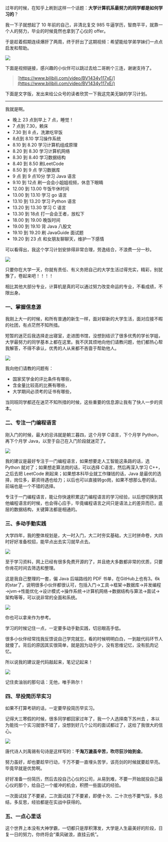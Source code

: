 过年的时候，在知乎上刷到这样一个话题：**大学计算机系最努力的同学都是如何学习的**？

我一下子就想起了 10 年前的自己，非清北复交 985 牛逼学历，智商平平，就靠一个人的努力，毕业的时候竟然也拿到了心仪的 offer。

于是趁着假期连续爆肝了两周，终于肝出了这期视频：希望能给学弟学妹们一点点启发和帮助。

![](https://cdn.tobebetterjavaer.com/tobebetterjavaer/images/xianliaolaoke/daxue-nuli-jisuanji-1.jpg)

下面是视频链接，感兴趣的小伙伴可以跳过去给二哥刷个三连，谢谢支持了。

>[https://www.bilibili.com/video/BV1434y117xE/](https://www.bilibili.com/video/BV1434y117xE/)

下面是文字版，发出来给公众号的读者欣赏一下我这完美无缺的学习计划。

------

我就是啊。

- 晚上 23 点到早上 7 点，睡觉！
- 7 点到 7.30，赖床
- 7.30 到 8 点，洗漱吃早饭
- 8点到 8.10 学习操作系统
- 8.10 到 8.20 学习计算机组成原理
- 8.20 到 8.30 学习计算机网络
- 8.30 到 8.40 学习数据结构
- 8.40 到 8.50 刷LeetCode
- 8.50 到 9 点 学习数据库
- 9 点 到 9 点10分 学习 Java 语言
- 9.10 到 12点 刷一会会小姐姐视频，休息下眼睛
- 12.00 到 13.00 午饭午休时间
- 13.00 到 13.10 学习 go 语言
- 13.10 到 13.20 学习 Python 语言
- 13.20 到 13.30 学习 C 语言
- 13.30 到 18点 打一会会王者，放松下
- 18.00 到 19.00 晚饭时间
- 19.00 到 19.10 背 Java 八股文
- 19.10 到 19.20 刷 JavaGuide 面试题
- 19.20 到 23 点 和女朋友聊聊天，维护一下感情

可以看得出，我这个学习计划安排得非常合理，劳逸结合，不浪费一分一秒。


![](https://cdn.tobebetterjavaer.com/tobebetterjavaer/images/xianliaolaoke/daxue-nuli-jisuanji-2.gif)


只要你在大学一天，你就有责任、有义务把自己的大学生活过得充实，精彩，别犹豫了，卷起来吧！！！！

相比其他大部分专业，计算机是真的可以通过努力改变命运的专业，不看成绩，不限出身。

### 一、掌握信息源

我刚上大一的时候，和所有普通的新生一样，面对崭新的大学生活，面对应接不暇的社团，有点茫然不知所措。

短暂的迷茫后我选择走出寝室，走进图书馆，没想到结识了很多优秀的学长学姐，大学最努力的同学基本上都在这里。我不厌其烦地向他们请教问题，他们都热心帮我解答，不得不承认，优秀的人从来都不吝啬于帮助他人。

![](https://cdn.tobebetterjavaer.com/tobebetterjavaer/images/xianliaolaoke/daxue-nuli-jisuanji-3.jpg)


我向他们请教的问题有：

- 国家奖学金的评比条件有哪些，
- 含金量比较高的比赛有哪些，
- 大学期间必须考的证书有哪些，

当同班同学都还在迷茫不知所措的时候，这些重要的信息源让我有了快人一步的资本。

### 二、专注一门编程语言

刚入门的时候，最大的忌讳就是朝三暮四，这个月学 C语言，下个月学 Python，再下个月学 Java，以至于自己在入门阶段就迷茫了。

![](https://cdn.tobebetterjavaer.com/tobebetterjavaer/images/xianliaolaoke/daxue-nuli-jisuanji-4.jpeg)

我的建议是最好专注于一门编程语言，如果想要走人工智能这条路的话，选 Python 就对了；如果想走算法岗的话，可以选择 C语言，然后再深入学习 C++，之后去把 LeetCode 刷起来；如果想本科毕业就工作赚钱的话，Java 是最优的选择，岗位多，薪资待遇也给力；以后也可以直接转go岗，如果不想那么卷的话，前端也是一个不错的选择。

专注于一门编程语言，能让你快速积累这门编程语言的学习经验，以后想切换到其他编程语言的时候，也会得心应手，毕竟编程语言之间只是语法上的差异而已，底层的数据结构，关键算法都是相通的。

### 三、多动手勤实践

大学四年，我的整体规划是，大一时入门，大二时夯实基础，大三时拼命卷，大四时好好准备校招，能早点出去实习就早点去。


![](https://cdn.tobebetterjavaer.com/tobebetterjavaer/images/xianliaolaoke/daxue-nuli-jisuanji-5.jpg)


至于学习资料，网上已经有很多免费开源的了，并且绝大多数都非常的优质，只要你肯花时间去筛选和整理。

这是我自己整理的一套，偏 Java 后端路线的 PDF 书单，在GitHub上也有3。6k的star了，说明很多小伙伴都很认可，包括入门→工具→框架→数据库→并发编程→jvm→性能优化→设计模式→操作系统→计算机网络→数据结构与算法→面试→架构等等，可以说非常的全面和系统。

![](https://cdn.tobebetterjavaer.com/tobebetterjavaer/images/xianliaolaoke/daxue-nuli-jisuanji-6.jpg)

你也可以拿来作为参考。

学习的时候记住一点，一定要多动手勤实践，切忌眼高手低。

很多小伙伴经常找我反馈说自己学完就忘，看的时候明明白白，一到敲代码环节人就傻了。背后的原因其实很简单，就是因为动手少，没有思维记忆，没有肌肉记忆。

所以说我的建议是代码敲起来，笔记记起来！

![](https://cdn.tobebetterjavaer.com/tobebetterjavaer/images/xianliaolaoke/daxue-nuli-jisuanji-7.gif)


记住卖油翁的那句话：无他，唯手熟尔！

### 四、早投简历早实习

如果不打算考研的话，一定要早投简历早实习。

记得大三寒假的时候，很多同学都回家过年了，我一个人选择南下苏州去 ，本以为能找一个实习就很不错了，没想到好几个公司的面试都过了，这给了我很大的信心。

![](https://cdn.tobebetterjavaer.com/tobebetterjavaer/images/xianliaolaoke/daxue-nuli-jisuanji-8.jpeg)


唐代诗人刘禹锡有句诗是这样写的：**千淘万漉虽辛苦，吹尽狂沙始到金**。

努力虽好，却也要趁早行动，千万不要一直埋头苦学，该亮剑的时候就要趁早亮。毕竟早就是优势啊。

好好准备一份简历，然后去投自己心仪的公司，从易到难，不要一开始就投自己最心仪的那个，给自己一个缓冲的机会，积攒一些面试的经验。

一次面试挂了不要紧，二次面试挂了不要紧，即便十次、二十次也不要气馁，多总结，多反思，经验都是在实战中获得的。

### 五、一点心里话

这个世界上本没有大神学霸，一切都只是厚积薄发，大学是人生最美好的阶段，日复一日的努力，你终将会“乘风破浪，直挂云帆”。
